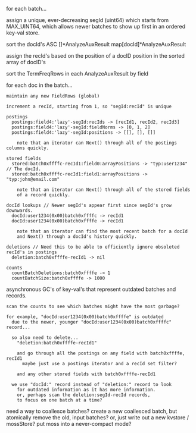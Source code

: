 for each batch...

  assign a unique, ever-decreasing segId (uint64) which starts from MAX_UINT64,
    which allows newer batches to show up first in an ordered key-val store.

  sort the docId's ASC
    []*AnalyzeAuxResult
    map[docId]*AnalyzeAuxResult

  assign the recId's based on the position of a docID position in the sorted array of docID's

  sort the TermFreqRows in each AnalyzeAuxResult by field

  for each doc in the batch...

    maintain any new FieldRows (global)

    increment a recId, starting from 1, so "segId:recId" is unique

    postings
      postings:field4:'lazy'-segId:recIds -> [recId1, recId2, recId3]
      postings:field4:'lazy'-segId:fieldNorms -> [0, 1, 2]
      postings:field4:'lazy'-segId:positions -> [[], [], []]

        note that an iterator can Next() through all of the postings columns quickly.

    stored fields
      stored:batch0xffffc-recId1:field0:arrayPositions -> "typ:user1234" // The docId.
      stored:batch0xffffc-recId1:field1:arrayPositions -> "typ:john@email.com"

        note that an iterator can Next() through all of the stored fields
        of a record quickly.

    docId lookups // Newer segId's appear first since segId's grow downwards.
      docId:user1234(0x00)batch0xffffc -> recId1
      docId:user1234(0x00)batch0xffffe -> recId1

        note that an iterator can find the most recent batch for a docId
        and Next() through a docId's history quickly.

    deletions // Need this to be able to efficiently ignore obsoleted recId's in postings
      deletion:batch0xffffe-recId1 -> nil

    counts
      countBatchDeletions:batch0xffffe -> 1
      countBatchSize:batch0xffffe -> 1000

asynchronous GC's of key-val's
  that represent outdated batches and records.

    scan the counts to see which batches might have the most garbage?

    for example, "docId:user1234(0x00)batch0xffffe" is outdated
      due to the newer, younger "docId:user1234(0x00)batch0xffffc" record...

      so also need to delete...
        "deletion:batch0xffffe-recId1"

        and go through all the postings on any field with batch0xffffe, recId1
          maybe just use a postings iterator and a recId set filter?

        and any other stored fields with batch0xffffe-recId1

      we use "docId:" record instead of "deletion:" record to look
        for outdated information as it has more information.
        or, perhaps scan the deletion:segId-recId records,
        to focus on one batch at a time?

need a way to coallesce batches?
  create a new coallesced batch, but atomically remove the old, input batches?
  or, just write out a new kvstore / mossStore?
  put moss into a never-compact mode?
